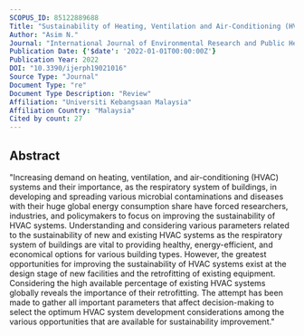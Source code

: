```yaml
---
SCOPUS_ID: 85122889688
Title: "Sustainability of Heating, Ventilation and Air-Conditioning (HVAC) Systems in Buildings—An Overview"
Author: "Asim N."
Journal: "International Journal of Environmental Research and Public Health"
Publication Date: {'$date': '2022-01-01T00:00:00Z'}
Publication Year: 2022
DOI: "10.3390/ijerph19021016"
Source Type: "Journal"
Document Type: "re"
Document Type Description: "Review"
Affiliation: "Universiti Kebangsaan Malaysia"
Affiliation Country: "Malaysia"
Cited by count: 27
---
```


## Abstract
"Increasing demand on heating, ventilation, and air-conditioning (HVAC) systems and their importance, as the respiratory system of buildings, in developing and spreading various microbial contaminations and diseases with their huge global energy consumption share have forced researchers, industries, and policymakers to focus on improving the sustainability of HVAC systems. Understanding and considering various parameters related to the sustainability of new and existing HVAC systems as the respiratory system of buildings are vital to providing healthy, energy-efficient, and economical options for various building types. However, the greatest opportunities for improving the sustainability of HVAC systems exist at the design stage of new facilities and the retrofitting of existing equipment. Considering the high available percentage of existing HVAC systems globally reveals the importance of their retrofitting. The attempt has been made to gather all important parameters that affect decision-making to select the optimum HVAC system development considerations among the various opportunities that are available for sustainability improvement."
